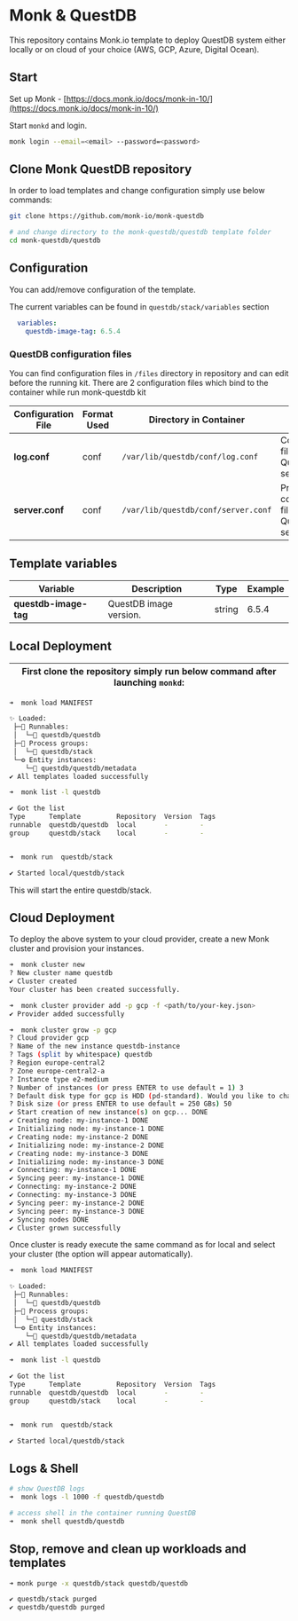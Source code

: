 # Monk & QuestDB

This repository contains Monk.io template to deploy QuestDB system either locally or on cloud of your choice (AWS, GCP, Azure, Digital Ocean).

## Start

Set up Monk - [https://docs.monk.io/docs/monk-in-10/](https://docs.monk.io/docs/monk-in-10/)

Start `monkd` and login.

```bash
monk login --email=<email> --password=<password>
```

## Clone Monk QuestDB repository

In order to load templates and change configuration simply use below commands:

```bash
git clone https://github.com/monk-io/monk-questdb

# and change directory to the monk-questdb/questdb template folder
cd monk-questdb/questdb

```

## Configuration

You can add/remove configuration of the template.

The current variables can be found in `questdb/stack/variables` section

```yaml
  variables:
    questdb-image-tag: 6.5.4
```

### QuestDB configuration files

You can find configuration files in `/files` directory in repository and can edit before the running kit. There are 2 configuration files which bind to the container while run monk-questdb kit

| Configuration File | Format Used | Directory in Container              | Purpose                                      |
| ------------------ | ----------- | ----------------------------------- | -------------------------------------------- |
| **log.conf**       | conf        | `/var/lib/questdb/conf/log.conf`    | Configuration file for QuestDB log settings  |
| **server.conf**    | conf        | `/var/lib/questdb/conf/server.conf` | Primer configuration file for QuestDB server |

## Template variables

| Variable              | Description            | Type   | Example |
| --------------------- | ---------------------- | ------ | ------- |
| **questdb-image-tag** | QuestDB image version. | string | 6.5.4   |

## Local Deployment

| First clone the repository simply run below command after launching `monkd`: |
| :--------------------------------------------------------------------------: |

```bash
➜  monk load MANIFEST

✨ Loaded:
 ├─🔩 Runnables:
 │  └─🧩 questdb/questdb
 ├─🔗 Process groups:
 │  └─🧩 questdb/stack
 └─⚙️ Entity instances:
    └─🧩 questdb/questdb/metadata
✔ All templates loaded successfully

➜  monk list -l questdb

✔ Got the list
Type      Template         Repository  Version  Tags
runnable  questdb/questdb  local       -        -
group     questdb/stack    local       -        -


➜  monk run  questdb/stack

✔ Started local/questdb/stack

```

This will start the entire questdb/stack.

## Cloud Deployment

To deploy the above system to your cloud provider, create a new Monk cluster and provision your instances.

```bash
➜  monk cluster new
? New cluster name questdb
✔ Cluster created
Your cluster has been created successfully.

➜  monk cluster provider add -p gcp -f <path/to/your-key.json>
✔ Provider added successfully

➜  monk cluster grow -p gcp
? Cloud provider gcp
? Name of the new instance questdb-instance
? Tags (split by whitespace) questdb
? Region europe-central2
? Zone europe-central2-a
? Instance type e2-medium
? Number of instances (or press ENTER to use default = 1) 3
? Default disk type for gcp is HDD (pd-standard). Would you like to change it? No
? Disk size (or press ENTER to use default = 250 GBs) 50
✔ Start creation of new instance(s) on gcp... DONE
✔ Creating node: my-instance-1 DONE
✔ Initializing node: my-instance-1 DONE
✔ Creating node: my-instance-2 DONE
✔ Initializing node: my-instance-2 DONE
✔ Creating node: my-instance-3 DONE
✔ Initializing node: my-instance-3 DONE
✔ Connecting: my-instance-1 DONE
✔ Syncing peer: my-instance-1 DONE
✔ Connecting: my-instance-2 DONE
✔ Connecting: my-instance-3 DONE
✔ Syncing peer: my-instance-2 DONE
✔ Syncing peer: my-instance-3 DONE
✔ Syncing nodes DONE
✔ Cluster grown successfully
```

Once cluster is ready execute the same command as for local and select your cluster (the option will appear automatically).

```bash
➜  monk load MANIFEST

✨ Loaded:
 ├─🔩 Runnables:
 │  └─🧩 questdb/questdb
 ├─🔗 Process groups:
 │  └─🧩 questdb/stack
 └─⚙️ Entity instances:
    └─🧩 questdb/questdb/metadata
✔ All templates loaded successfully

➜  monk list -l questdb

✔ Got the list
Type      Template         Repository  Version  Tags
runnable  questdb/questdb  local       -        -
group     questdb/stack    local       -        -


➜  monk run  questdb/stack

✔ Started local/questdb/stack

```

## Logs & Shell

```bash
# show QuestDB logs
➜  monk logs -l 1000 -f questdb/questdb

# access shell in the container running QuestDB
➜  monk shell questdb/questdb

```

## Stop, remove and clean up workloads and templates

```bash
➜ monk purge -x questdb/stack questdb/questdb

✔ questdb/stack purged
✔ questdb/questdb purged

```
